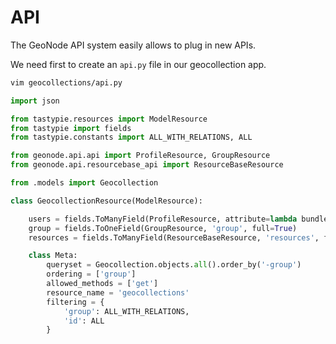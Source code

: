 # API

The GeoNode API system easily allows to plug in new APIs.

We need first to create an `api.py` file in our geocollection app.
```bash
vim geocollections/api.py
```

```python
import json

from tastypie.resources import ModelResource
from tastypie import fields
from tastypie.constants import ALL_WITH_RELATIONS, ALL

from geonode.api.api import ProfileResource, GroupResource
from geonode.api.resourcebase_api import ResourceBaseResource

from .models import Geocollection
```

```python
class GeocollectionResource(ModelResource):

    users = fields.ToManyField(ProfileResource, attribute=lambda bundle: bundle.obj.group.group.user_set.all(), full=True)
    group = fields.ToOneField(GroupResource, 'group', full=True)
    resources = fields.ToManyField(ResourceBaseResource, 'resources', full=True)

    class Meta:
        queryset = Geocollection.objects.all().order_by('-group')
        ordering = ['group']
        allowed_methods = ['get']
        resource_name = 'geocollections'
        filtering = {
            'group': ALL_WITH_RELATIONS,
            'id': ALL
        }
```
